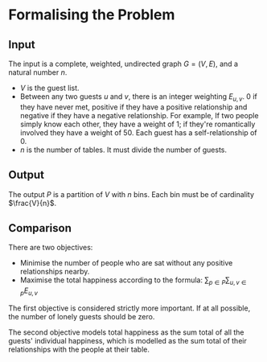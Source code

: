 # Formalising the Problem

## Input

The input is a complete, weighted, undirected graph $G = (V, E)$, and a natural number $n$.

+ $V$ is the guest list.
+ Between any two guests $u$ and $v$, there is an integer weighting $E_{u, v}$. $0$ if they have never met, positive if they have a positive relationship and negative if they have a negative relationship. For example, If two people simply know each other, they have a weight of $1$; if they're romantically involved they have a weight of $50$. Each guest has a self-relationship of $0$.
+ $n$ is the number of tables. It must divide the number of guests.

## Output

The output $P$ is a partition of $V$ with $n$ bins. Each bin must be of cardinality $\frac{V}{n}$.

## Comparison

There are two objectives:

+ Minimise the number of people who are sat without any positive relationships nearby.
+ Maximise the total happiness according to the formula: $\sum_{p \in P} \sum_{u, v \in p} E_{u, v}$

The first objective is considered strictly more important. If at all possible, the number of lonely guests should be zero.

The second objective models total happiness as the sum total of all the guests' individual happiness, which is modelled as the sum total of their relationships with the people at their table.
